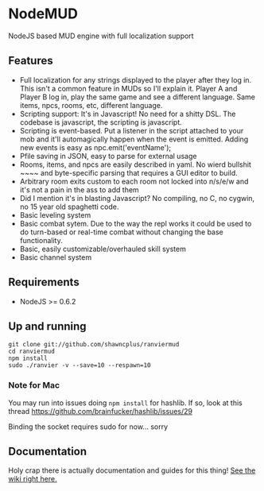 # NodeMUD
NodeJS based MUD engine with full localization support

## Features
* Full localization for any strings displayed to the player after they log in. This isn't a common feature in MUDs so I'll explain it. Player A and Player B log in, play the same game and see a different language. Same items, npcs, rooms, etc, different language.
* Scripting support: It's in Javascript! No need for a shitty DSL. The codebase is javascript, the scripting is javascript.
* Scripting is event-based. Put a listener in the script attached to your mob and it'll automagically happen when the event is emitted. Adding new events is easy as npc.emit('eventName');
* Pfile saving in JSON, easy to parse for external usage
* Rooms, items, and npcs are easily described in yaml. No wierd bullshit ~~~~ and byte-specific parsing that requires a GUI editor to build.
* Arbitrary room exits custom to each room not locked into n/s/e/w and it's not a pain in the ass to add them
* Did I mention it's in blasting Javascript? No compiling, no C, no cygwin, no 15 year old spaghetti code.
* Basic leveling system
* Basic combat sytem. Due to the way the repl works it could be used to do turn-based or real-time combat without changing the base functionality.
* Basic, easily customizable/overhauled skill system
* Basic channel system

## Requirements

* NodeJS >= 0.6.2

## Up and running

    git clone git://github.com/shawncplus/ranviermud
    cd ranviermud
    npm install
    sudo ./ranvier -v --save=10 --respawn=10
    
### Note for Mac
You may run into issues doing `npm install` for hashlib. If so, look at this thread https://github.com/brainfucker/hashlib/issues/29

Binding the socket requires sudo for now... sorry

## Documentation
Holy crap there is actually documentation and guides for this thing!
[See the wiki right here.](https://github.com/shawncplus/ranviermud/wiki/Home)
